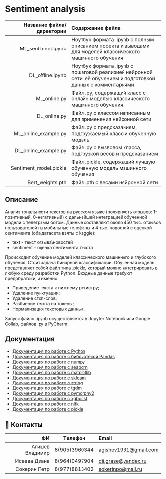 # Sentiment analysis

| Название файла/директории | Содержание файла |
|----:|:----------|
| ML_sentiment.ipynb | Ноутбук формата .ipynb  с полным описанием проекта и выводами для моделей классического машинного обучения|
| DL_offline.ipynb | Ноутбук формата .ipynb  с пошаговой реализией нейронной сети, её обучением и подготовкой данных с комментариями|
| ML_online.py  | Файл .py, содержащий класс с онлайн моделью классического машинного обучения|
| DL_online.py  | Файл .py с классом написанным для применения нейронной сети|
| ML_online_example.py  | Файл .py с предсказанием, подгружаемый класс и обученную модель|
| DL_online_example.py  | Файл .py с вызвовом класса, подгрузкой весов и предсказанием|
| Sentiment_model.pickle | Файл .pickle, содержащий лучшую обученную модель машинного обучения|
| Bert_weights.pth  | Файл .pth с весами нейронной сети|



## Описание
Анализ тональности текстов на русском языке (полярность отзывов: 1-позитивный, 0-негативный) с дальнейшей интеграцией обученной модели с телеграмм ботом.
Данные составляют около 450 тыс. отзывов пользователей на мобильные телефоны и 4 тыс. новостей с оценкой сентимента (оба датасета взяты с kaggle):
* text - текст отзыва\новостей
* sentiment - оценка сентимента текста

Происходит обучение моделей классического машинного и глубокого обучения. Стоит задача бинарной классификации. Обученная модель представляет собой файл типа .pickle, который можно интегрировать в любую среду разработки Python. 
Входные данные требуют предобратоки, а именно:
- Приведение текста к нижнему регистру;
- Удаление пунктуации;
- Удаление стоп-слов;
- Разбиение текста на токены;
- Нормализация текстовых данных.

Запуск файло .ipynb осуществляется в Jupyter Notebook или Google Collab, файлов .py в PyCharm.

## Документация

* [Документация по работе с Python](https://www.python.org/)
* [Документация по работе с библиотекой Pandas](https://pandas.pydata.org/pandas-docs/stable/index.html)
* [Документация по работе с numpy](https://numpy.org/doc/)
* [Документация по работе с seaborn](https://seaborn.pydata.org/)
* [Документация по работе с matplotlib](https://matplotlib.org/)
* [Документация по работе с sklearn](https://scikit-learn.org/stable/)
* [Документация по работе с string](https://docs.python.org/3/library/string.html)
* [Документация по работе с tgdm](https://pypi.org/project/tqdm/)
* [Документация по работе с pymorphy2](https://pymorphy2.readthedocs.io/en/0.2/user/index.html)
* [Документация по работе с xgboost](https://xgboost.readthedocs.io/en/latest/python/python_api.html)
* [Документация по работе с nltk](https://www.nltk.org/)
* [Документация по работе с pickle](https://docs.python.org/3/library/pickle.html) 

## :paw_prints: Контакты
| **ФИ** | **Tелефон** | **Email**|
|----:|:----------:|:----|
| Агишев Владимир| 8(905)3960344| agishev1961@gmail.com|
| Исаева Диана| 8(964)0497904| dii.grase@yandex.ru|
| Сокерин Петр| 8(977)8813402| sokerinpo@mail.ru|